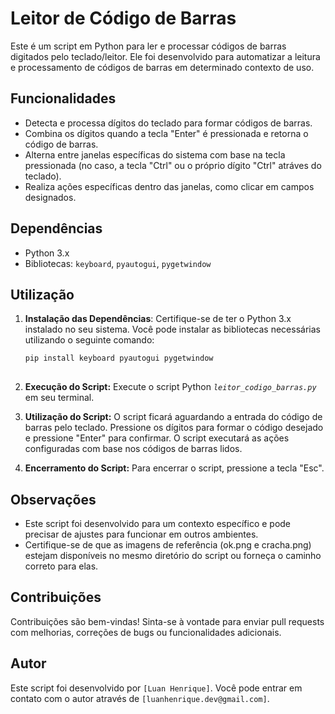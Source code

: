 # Leitor de Código de Barras

Este é um script em Python para ler e processar códigos de barras digitados pelo teclado/leitor. Ele foi desenvolvido para automatizar a leitura e processamento de códigos de barras em determinado contexto de uso.

## Funcionalidades

- Detecta e processa dígitos do teclado para formar códigos de barras.
- Combina os dígitos quando a tecla "Enter" é pressionada e retorna o código de barras.
- Alterna entre janelas específicas do sistema com base na tecla pressionada (no caso, a tecla "Ctrl" ou o próprio dígito "Ctrl" atráves do teclado).
- Realiza ações específicas dentro das janelas, como clicar em campos designados.

## Dependências

- Python 3.x
- Bibliotecas: `keyboard`, `pyautogui`, `pygetwindow`

## Utilização

1. **Instalação das Dependências**: Certifique-se de ter o Python 3.x instalado no seu sistema. Você pode instalar as bibliotecas necessárias utilizando o seguinte comando:

   ```bash
   pip install keyboard pyautogui pygetwindow
  
2. **Execução do Script:** Execute o script Python *`leitor_codigo_barras.py`* em seu terminal.

3. **Utilização do Script:** O script ficará aguardando a entrada do código de barras pelo teclado. Pressione os dígitos para formar o código desejado e pressione "Enter" para confirmar. O script executará as ações configuradas com base nos códigos de barras lidos.

4. **Encerramento do Script:** Para encerrar o script, pressione a tecla "Esc".

## Observações
- Este script foi desenvolvido para um contexto específico e pode precisar de ajustes para funcionar em outros ambientes.
- Certifique-se de que as imagens de referência (ok.png e cracha.png) estejam disponíveis no mesmo diretório do script ou forneça o caminho correto para elas.

## Contribuições
Contribuições são bem-vindas! Sinta-se à vontade para enviar pull requests com melhorias, correções de bugs ou funcionalidades adicionais.

## Autor
Este script foi desenvolvido por `[Luan Henrique]`. Você pode entrar em contato com o autor através de `[luanhenrique.dev@gmail.com]`.
